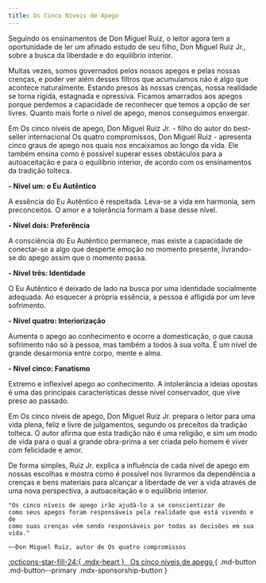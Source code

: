 ```yaml
---
title: Os Cinco Níveis de Apego
---
```


Seguindo os ensinamentos de Don Miguel Ruiz, o leitor agora tem a oportunidade de ler um afinado estudo de seu filho, Don Miguel Ruiz Jr., sobre a busca da liberdade e do equilíbrio interior.

 
Muitas vezes, somos governados pelos nossos apegos e pelas nossas crenças, e poder ver além desses filtros que acumulamos não é algo que acontece naturalmente. Estando presos às nossas crenças, nossa realidade se torna rígida, estagnada e opressiva. Ficamos amarrados aos apegos porque perdemos a capacidade de reconhecer que temos a opção de ser livres. Quanto mais forte o nível de apego, menos conseguimos enxergar.

Em Os cinco níveis de apego, Don Miguel Ruiz Jr. - filho do autor do best-seller internacional Os quatro compromissos, Don Miguel Ruiz - apresenta cinco graus de apego nos quais nos encaixamos ao longo da vida. Ele também ensina como é possível superar esses obstáculos para a autoaceitação e para o equilíbrio interior, de acordo com os ensinamentos da tradição tolteca.

 
**- Nível um: o Eu Autêntico**

A essência do Eu Autêntico é respeitada. Leva-se a vida em harmonia, sem preconceitos. O amor e a tolerância formam a base desse nível.

**- Nível dois: Preferência**

A consciência do Eu Autêntico permanece, mas existe a capacidade de conectar-se a algo que desperte emoção no momento presente, livrando-se do apego assim que o momento passa.

**- Nível três: Identidade**

O Eu Autêntico é deixado de lado na busca por uma identidade socialmente adequada. Ao esquecer a própria essência, a pessoa é afligida por um leve sofrimento.

**- Nível quatro: Interiorização**

Aumenta o apego ao conhecimento e ocorre a domesticação, o que causa sofrimento não só à pessoa, mas também a todos à sua volta. É um nível de grande desarmonia entre corpo, mente e alma.

**- Nível cinco: Fanatismo**

Extremo e inflexível apego ao conhecimento. A intolerância a ideias opostas é uma das principais características desse nível conservador, que vive preso ao passado.

 

Em Os cinco níveis de apego, Don Miguel Ruiz Jr. prepara o leitor para uma vida plena, feliz e livre de julgamentos, segundo os preceitos da tradição tolteca. O autor afirma que esta tradição não é uma religião, e sim um modo de vida para o qual a grande obra-prima a ser criada pelo homem é viver com felicidade e amor.

De forma simples, Ruiz Jr. explica a influência de cada nível de apego em nossas escolhas e mostra como é possível nos livrarmos da dependência a crenças e bens materiais para alcançar a liberdade de ver a vida através de uma nova perspectiva, a autoaceitação e o equilíbrio interior.

 

    "Os cinco níveis de apego irão ajudá-lo a se conscientizar de 
    como seus apegos foram responsáveis pela realidade que está vivendo e de 
    como suas crenças vêm sendo responsáveis por todas as decisões em sua vida." 

    ~~Don Miguel Ruiz, autor de Os quatro compromissos

[:octicons-star-fill-24:{ .mdx-heart } &nbsp; Os cinco níveis de apego ](https://os-cinco-niveis-de-apego.vercel.app/os-cinco-niveis-de-apego.pdf){ .md-button .md-button--primary .mdx-sponsorship-button }
